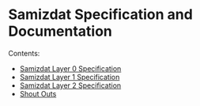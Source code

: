 Samizdat Specification and Documentation
========================================

Contents:

* [Samizdat Layer 0 Specification](samizdat-0/README.md)
* [Samizdat Layer 1 Specification](samizdat-1/README.md)
* [Samizdat Layer 2 Specification](samizdat-2.md)
* [Shout Outs](shout-outs.md)
